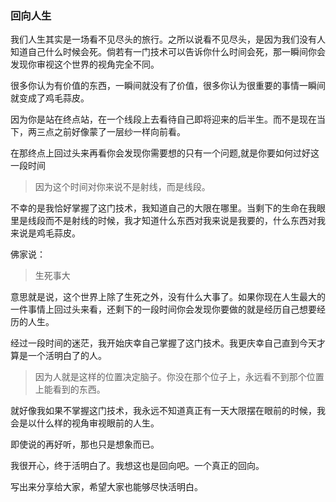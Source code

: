### 回向人生

我们人生其实是一场看不见尽头的旅行。之所以说看不见尽头，是因为我们没有人知道自己什么时候会死。倘若有一门技术可以告诉你什么时间会死，那一瞬间你会发现你审视这个世界的视角完全不同。

很多你认为有价值的东西，一瞬间就没有了价值，很多你认为很重要的事情一瞬间就变成了鸡毛蒜皮。

因为你是站在终点站，在一个线段上去看待自己即将迎来的后半生。而不是现在当下，两三点之前好像蒙了一层纱一样向前看。

在那终点上回过头来再看你会发现你需要想的只有一个问题,就是你要如何过好这一段时间

>因为这个时间对你来说不是射线，而是线段。

不幸的是我恰好掌握了这门技术，我知道自己的大限在哪里。当剩下的生命在我眼里是线段而不是射线的时候，我才知道什么东西对我来说是我要的，什么东西对我来说是鸡毛蒜皮。

佛家说：

>生死事大

意思就是说，这个世界上除了生死之外，没有什么大事了。如果你现在人生最大的一件事情上回过头来看，还剩下的一段时间你会发现你要做的就是经历自己想要经历的人生。

经过一段时间的迷茫，我开始庆幸自己掌握了这门技术。我更庆幸自己直到今天才算是一个活明白了的人。

>因为人就是这样的位置决定脑子。你没在那个位子上，永远看不到那个位置上能看到的东西。

就好像我如果不掌握这门技术，我永远不知道真正有一天大限摆在眼前的时候，我会是以什么样的视角审视眼前的人生。

即使说的再好听，那也只是想象而已。

我很开心，终于活明白了。我想这也是回向吧。一个真正的回向。

写出来分享给大家，希望大家也能够尽快活明白。

